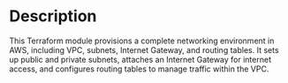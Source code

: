 # Description

This Terraform module provisions a complete networking environment in AWS, including VPC, subnets, Internet Gateway, and routing tables. It sets up public and private subnets, attaches an Internet Gateway for internet access, and configures routing tables to manage traffic within the VPC.